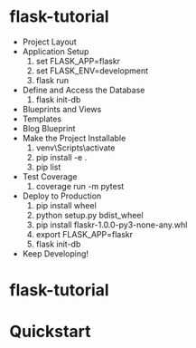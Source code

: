 # flask-tutorial
* Project Layout
* Application Setup
  1. set FLASK_APP=flaskr
  2. set FLASK_ENV=development
  3. flask run
* Define and Access the Database
  1. flask init-db
* Blueprints and Views
* Templates
* Blog Blueprint
* Make the Project Installable
  1. venv\Scripts\activate
  2. pip install -e .
  3. pip list
* Test Coverage
  1. coverage run -m pytest
* Deploy to Production
  1. pip install wheel
  2. python setup.py bdist_wheel
  3. pip install flaskr-1.0.0-py3-none-any.whl
  4. export FLASK_APP=flaskr
  5. flask init-db
* Keep Developing!

# flask-tutorial
# Quickstart